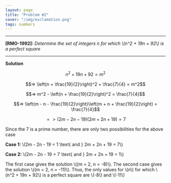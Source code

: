 ```yaml
---
layout: page
title: "Problem #2"
cover: "/img/exclamation.png"
tags: numbers
---
```


---

**[RMO-1992]:** *Determine the set of integers n for which \\(n^2 + 19n + 92\\) is a perfect square*

---

**Solution**

$$n^2 + 19n + 92 = m^2$$

$$=> \left(n + \frac{19}{2}\right)^2 + \frac{7}{4} = m^2$$

$$=> m^2 - \left(n + \frac{19}{2}\right)^2 = \frac{7}{4}$$

$$=> \left(m - n - \frac{19}{2}\right)\left(m + n + \frac{19}{2}\right) = \frac{7}{4}$$

$$=> (2m - 2n -19)(2m + 2n + 19) = 7$$

Since the 7 is a prime number, there are only two possibilities for the above case

**Case 1:** \\(2m - 2n - 19 = 1 \text{ and } 2m + 2n + 19 = 7\\)

**Case 2:** \\(2m - 2n - 19 = 7 \text{ and } 2m + 2n + 19 = 1\\)

The first case gives the solution \\((m = 2, n = -8)\\). The second case gives the solution \\((m = 2, n = -11)\\). Thus, the only values for \\(n\\) for which \\(n^2 + 19n + 92\\) is a perfect square are \\(-8\\) and \\(-11\\)
